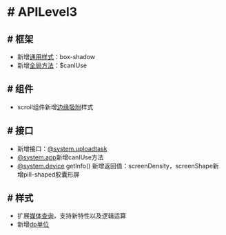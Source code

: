 <!-- 源地址: https://iot.mi.com/vela/quickapp/zh/guide/version/APILevel3.html -->

# # APILevel3

## # 框架

  * 新增[通用样式](</vela/quickapp/zh/components/general/style.html>)：box-shadow
  * 新增[全局方法](</vela/quickapp/zh/guide/framework/script/global-data-method.html>)：$canIUse

## # 组件

  * scroll组件新增[边缘吸附](</vela/quickapp/zh/components/container/scroll.html>)样式

## # 接口

  * 新增接口：[@system.uploadtask](</vela/quickapp/zh/features/network/uploadtask.html>)
  * [@system.app](</vela/quickapp/zh/features/basic/app.html>)新增canIUse方法
  * [@system.device](</vela/quickapp/zh/features/basic/device.html>) getInfo() 新增返回值：screenDensity，screenShape新增pill-shaped胶囊形屏

## # 样式

  * 扩展[媒体查询](</vela/quickapp/zh/guide/framework/style/media-query.html>)，支持新特性以及逻辑运算
  * 新增[dp单位](</vela/quickapp/zh/guide/framework/style/page-style-and-layout.html>)

